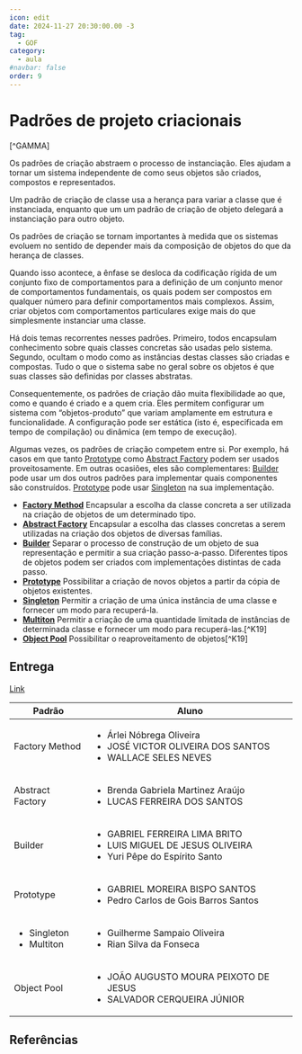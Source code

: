 ```yaml
---
icon: edit
date: 2024-11-27 20:30:00.00 -3
tag:
  - GOF
category:
  - aula
#navbar: false
order: 9
---
```


# Padrões de projeto criacionais

[^GAMMA]

Os padrões de criação abstraem o processo de instanciação. Eles ajudam a tornar um sistema independente de como seus objetos são criados, compostos e representados.

Um padrão de criação de classe usa a herança para variar a classe que é instanciada, enquanto que um um padrão de criação de objeto delegará a instanciação para outro objeto.

Os padrões de criação se tornam importantes à medida que os sistemas evoluem no sentido de depender mais da composição de objetos do que da herança de classes.

Quando isso acontece, a ênfase se desloca da codificação rígida de um conjunto fixo de comportamentos para a definição de um conjunto menor de comportamentos fundamentais, os quais podem ser compostos em qualquer número para definir comportamentos mais complexos. Assim, criar objetos com comportamentos particulares exige mais do que simplesmente instanciar uma classe.

Há dois temas recorrentes nesses padrões. Primeiro, todos encapsulam conhecimento sobre quais classes concretas são usadas pelo sistema. Segundo, ocultam o modo como as instâncias destas classes são criadas e compostas. Tudo o que o sistema sabe no geral sobre os objetos é que suas classes são definidas por classes abstratas.

Consequentemente, os padrões de criação dão muita flexibilidade ao que, como e quando é criado e a quem cria. Eles permitem configurar um sistema com “objetos-produto” que variam amplamente em estrutura e funcionalidade. A configuração pode ser estática (isto é, especificada em tempo de compilação) ou dinâmica (em tempo de execução).

Algumas vezes, os padrões de criação competem entre si. Por exemplo, há casos em que tanto [Prototype](../Seminarios/seminario-1/Prototype.md) como [Abstract Factory](../Seminarios/seminario-1/Abstract_Factory.md) podem ser usados proveitosamente. Em outras ocasiões, eles são complementares: [Builder](../Seminarios/seminario-1/Builder.md) pode usar um dos outros padrões para implementar quais componentes são construídos. [Prototype](../Seminarios/seminario-1/Prototype.md) pode usar [Singleton](../Seminarios/seminario-1/Singleton.md) na sua implementação.

- **[Factory Method](../Seminarios/seminario-1/Factory_Method.md)** Encapsular a escolha da classe concreta a ser utilizada na criação de objetos de um determinado tipo.
- **[Abstract Factory](../Seminarios/seminario-1/Abstract_Factory.md)** Encapsular a escolha das classes concretas a serem utilizadas na criação dos objetos de diversas famílias.
- **[Builder](../Seminarios/seminario-1/Builder.md)** Separar o processo de construção de um objeto de sua representação e permitir a sua criação passo-a-passo. Diferentes tipos de objetos podem ser criados com implementações distintas de cada passo.
- **[Prototype](../Seminarios/seminario-1/Prototype.md)** Possibilitar a criação de novos objetos a partir da cópia de objetos existentes.
- **[Singleton](../Seminarios/seminario-1/Singleton.md)** Permitir a criação de uma única instância de uma classe e fornecer um modo para recuperá-la.
- **[Multiton](../Seminarios/seminario-1/Multiton.md)** Permitir a criação de uma quantidade limitada de instâncias de determinada classe e fornecer um modo para recuperá-las.[^K19]
- **[Object Pool](../Seminarios/seminario-1/Object_Pool.md)** Possibilitar o reaproveitamento de objetos[^K19]

## Entrega

[Link](https://classroom.github.com/a/rIyLB1fD)

| Padrão                                       | Aluno                                                                                                                    |
| -------------------------------------------- | ------------------------------------------------------------------------------------------------------------------------ |
| Factory Method                               | <ul><li>Árlei Nóbrega Oliveira</li><li>JOSÉ VICTOR OLIVEIRA DOS SANTOS</li><li>WALLACE SELES NEVES</li></ul>             |
| Abstract Factory                             | <ul><li>Brenda Gabriela Martinez Araújo </li><li>LUCAS FERREIRA DOS SANTOS</li></ul>                                     |
| Builder                                      | <ul><li>GABRIEL FERREIRA LIMA BRITO </li><li>LUIS MIGUEL DE JESUS OLIVEIRA</li><li>Yuri Pêpe do Espírito Santo</li></ul> |
| Prototype                                    | <ul><li>GABRIEL MOREIRA BISPO SANTOS</li><li>Pedro Carlos de Gois Barros Santos</li></ul>                                |
| <ul><li>Singleton</li><li>Multiton</li></ul> | <ul><li>Guilherme Sampaio Oliveira</li><li>Rian Silva da Fonseca</li></ul>                                               |
| Object Pool                                  | <ul><li>JOÃO AUGUSTO MOURA PEIXOTO DE JESUS</li><li>SALVADOR CERQUEIRA JÚNIOR</li></ul>                                  |

## Referências

<!-- @include: ../../includes/bib.md -->